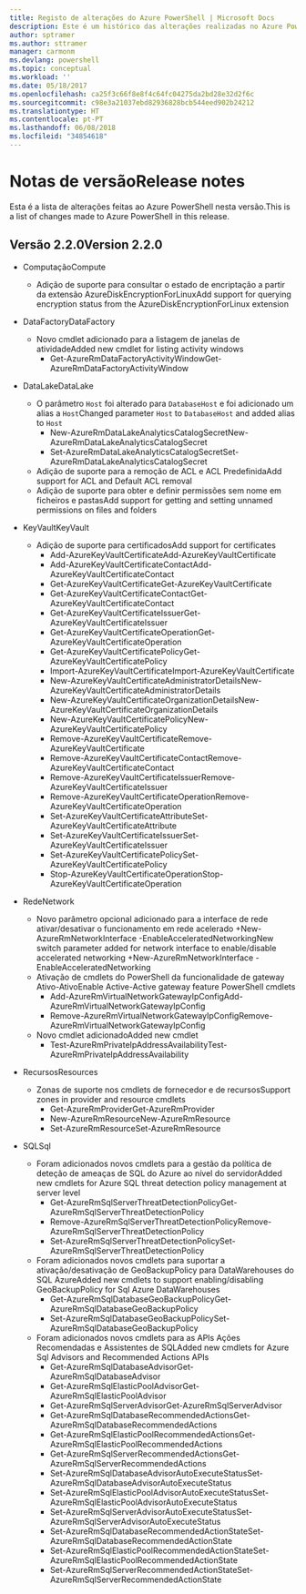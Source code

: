 ```yaml
---
title: Registo de alterações do Azure PowerShell | Microsoft Docs
description: Este é um histórico das alterações realizadas no Azure PowerShell na versão mais recente.
author: sptramer
ms.author: sttramer
manager: carmonm
ms.devlang: powershell
ms.topic: conceptual
ms.workload: ''
ms.date: 05/18/2017
ms.openlocfilehash: ca25f3c66f8e8f4c64fc04275da2bd28e32d2f6c
ms.sourcegitcommit: c98e3a21037ebd82936828bcb544eed902b24212
ms.translationtype: HT
ms.contentlocale: pt-PT
ms.lasthandoff: 06/08/2018
ms.locfileid: "34854618"
---
```

# <a name="release-notes"></a><span data-ttu-id="3c7a6-103">Notas de versão</span><span class="sxs-lookup"><span data-stu-id="3c7a6-103">Release notes</span></span>

<span data-ttu-id="3c7a6-104">Esta é a lista de alterações feitas ao Azure PowerShell nesta versão.</span><span class="sxs-lookup"><span data-stu-id="3c7a6-104">This is a list of changes made to Azure PowerShell in this release.</span></span>

## <a name="version-220"></a><span data-ttu-id="3c7a6-105">Versão 2.2.0</span><span class="sxs-lookup"><span data-stu-id="3c7a6-105">Version 2.2.0</span></span>
* <span data-ttu-id="3c7a6-106">Computação</span><span class="sxs-lookup"><span data-stu-id="3c7a6-106">Compute</span></span>
  - <span data-ttu-id="3c7a6-107">Adição de suporte para consultar o estado de encriptação a partir da extensão AzureDiskEncryptionForLinux</span><span class="sxs-lookup"><span data-stu-id="3c7a6-107">Add support for querying encryption status from the AzureDiskEncryptionForLinux extension</span></span>
* <span data-ttu-id="3c7a6-108">DataFactory</span><span class="sxs-lookup"><span data-stu-id="3c7a6-108">DataFactory</span></span>
  - <span data-ttu-id="3c7a6-109">Novo cmdlet adicionado para a listagem de janelas de atividade</span><span class="sxs-lookup"><span data-stu-id="3c7a6-109">Added new cmdlet for listing activity windows</span></span>
    + <span data-ttu-id="3c7a6-110">Get-AzureRmDataFactoryActivityWindow</span><span class="sxs-lookup"><span data-stu-id="3c7a6-110">Get-AzureRmDataFactoryActivityWindow</span></span>
* <span data-ttu-id="3c7a6-111">DataLake</span><span class="sxs-lookup"><span data-stu-id="3c7a6-111">DataLake</span></span>
  - <span data-ttu-id="3c7a6-112">O parâmetro `Host` foi alterado para `DatabaseHost` e foi adicionado um alias a `Host`</span><span class="sxs-lookup"><span data-stu-id="3c7a6-112">Changed parameter `Host` to `DatabaseHost` and added alias to `Host`</span></span>
    + <span data-ttu-id="3c7a6-113">New-AzureRmDataLakeAnalyticsCatalogSecret</span><span class="sxs-lookup"><span data-stu-id="3c7a6-113">New-AzureRmDataLakeAnalyticsCatalogSecret</span></span>
    + <span data-ttu-id="3c7a6-114">Set-AzureRmDataLakeAnalyticsCatalogSecret</span><span class="sxs-lookup"><span data-stu-id="3c7a6-114">Set-AzureRmDataLakeAnalyticsCatalogSecret</span></span>
  - <span data-ttu-id="3c7a6-115">Adição de suporte para a remoção de ACL e ACL Predefinida</span><span class="sxs-lookup"><span data-stu-id="3c7a6-115">Add support for ACL and Default ACL removal</span></span>
  - <span data-ttu-id="3c7a6-116">Adição de suporte para obter e definir permissões sem nome em ficheiros e pastas</span><span class="sxs-lookup"><span data-stu-id="3c7a6-116">Add support for getting and setting unnamed permissions on files and folders</span></span>
* <span data-ttu-id="3c7a6-117">KeyVault</span><span class="sxs-lookup"><span data-stu-id="3c7a6-117">KeyVault</span></span>
  - <span data-ttu-id="3c7a6-118">Adição de suporte para certificados</span><span class="sxs-lookup"><span data-stu-id="3c7a6-118">Add support for certificates</span></span>
    + <span data-ttu-id="3c7a6-119">Add-AzureKeyVaultCertificate</span><span class="sxs-lookup"><span data-stu-id="3c7a6-119">Add-AzureKeyVaultCertificate</span></span>
    + <span data-ttu-id="3c7a6-120">Add-AzureKeyVaultCertificateContact</span><span class="sxs-lookup"><span data-stu-id="3c7a6-120">Add-AzureKeyVaultCertificateContact</span></span>
    + <span data-ttu-id="3c7a6-121">Get-AzureKeyVaultCertificate</span><span class="sxs-lookup"><span data-stu-id="3c7a6-121">Get-AzureKeyVaultCertificate</span></span>
    + <span data-ttu-id="3c7a6-122">Get-AzureKeyVaultCertificateContact</span><span class="sxs-lookup"><span data-stu-id="3c7a6-122">Get-AzureKeyVaultCertificateContact</span></span>
    + <span data-ttu-id="3c7a6-123">Get-AzureKeyVaultCertificateIssuer</span><span class="sxs-lookup"><span data-stu-id="3c7a6-123">Get-AzureKeyVaultCertificateIssuer</span></span>
    + <span data-ttu-id="3c7a6-124">Get-AzureKeyVaultCertificateOperation</span><span class="sxs-lookup"><span data-stu-id="3c7a6-124">Get-AzureKeyVaultCertificateOperation</span></span>
    + <span data-ttu-id="3c7a6-125">Get-AzureKeyVaultCertificatePolicy</span><span class="sxs-lookup"><span data-stu-id="3c7a6-125">Get-AzureKeyVaultCertificatePolicy</span></span>
    + <span data-ttu-id="3c7a6-126">Import-AzureKeyVaultCertificate</span><span class="sxs-lookup"><span data-stu-id="3c7a6-126">Import-AzureKeyVaultCertificate</span></span>
    + <span data-ttu-id="3c7a6-127">New-AzureKeyVaultCertificateAdministratorDetails</span><span class="sxs-lookup"><span data-stu-id="3c7a6-127">New-AzureKeyVaultCertificateAdministratorDetails</span></span>
    + <span data-ttu-id="3c7a6-128">New-AzureKeyVaultCertificateOrganizationDetails</span><span class="sxs-lookup"><span data-stu-id="3c7a6-128">New-AzureKeyVaultCertificateOrganizationDetails</span></span>
    + <span data-ttu-id="3c7a6-129">New-AzureKeyVaultCertificatePolicy</span><span class="sxs-lookup"><span data-stu-id="3c7a6-129">New-AzureKeyVaultCertificatePolicy</span></span>
    + <span data-ttu-id="3c7a6-130">Remove-AzureKeyVaultCertificate</span><span class="sxs-lookup"><span data-stu-id="3c7a6-130">Remove-AzureKeyVaultCertificate</span></span>
    + <span data-ttu-id="3c7a6-131">Remove-AzureKeyVaultCertificateContact</span><span class="sxs-lookup"><span data-stu-id="3c7a6-131">Remove-AzureKeyVaultCertificateContact</span></span>
    + <span data-ttu-id="3c7a6-132">Remove-AzureKeyVaultCertificateIssuer</span><span class="sxs-lookup"><span data-stu-id="3c7a6-132">Remove-AzureKeyVaultCertificateIssuer</span></span>
    + <span data-ttu-id="3c7a6-133">Remove-AzureKeyVaultCertificateOperation</span><span class="sxs-lookup"><span data-stu-id="3c7a6-133">Remove-AzureKeyVaultCertificateOperation</span></span>
    + <span data-ttu-id="3c7a6-134">Set-AzureKeyVaultCertificateAttribute</span><span class="sxs-lookup"><span data-stu-id="3c7a6-134">Set-AzureKeyVaultCertificateAttribute</span></span>
    + <span data-ttu-id="3c7a6-135">Set-AzureKeyVaultCertificateIssuer</span><span class="sxs-lookup"><span data-stu-id="3c7a6-135">Set-AzureKeyVaultCertificateIssuer</span></span>
    + <span data-ttu-id="3c7a6-136">Set-AzureKeyVaultCertificatePolicy</span><span class="sxs-lookup"><span data-stu-id="3c7a6-136">Set-AzureKeyVaultCertificatePolicy</span></span>
    + <span data-ttu-id="3c7a6-137">Stop-AzureKeyVaultCertificateOperation</span><span class="sxs-lookup"><span data-stu-id="3c7a6-137">Stop-AzureKeyVaultCertificateOperation</span></span>
* <span data-ttu-id="3c7a6-138">Rede</span><span class="sxs-lookup"><span data-stu-id="3c7a6-138">Network</span></span>

  - <span data-ttu-id="3c7a6-139">Novo parâmetro opcional adicionado para a interface de rede ativar/desativar o funcionamento em rede acelerado +New-AzureRmNetworkInterface -EnableAcceleratedNetworking</span><span class="sxs-lookup"><span data-stu-id="3c7a6-139">New switch parameter added for network interface to enable/disable accelerated networking +New-AzureRmNetworkInterface -EnableAcceleratedNetworking</span></span>
  - <span data-ttu-id="3c7a6-140">Ativação de cmdlets do PowerShell da funcionalidade de gateway Ativo-Ativo</span><span class="sxs-lookup"><span data-stu-id="3c7a6-140">Enable Active-Active gateway feature PowerShell cmdlets</span></span>
    + <span data-ttu-id="3c7a6-141">Add-AzureRmVirtualNetworkGatewayIpConfig</span><span class="sxs-lookup"><span data-stu-id="3c7a6-141">Add-AzureRmVirtualNetworkGatewayIpConfig</span></span>
    + <span data-ttu-id="3c7a6-142">Remove-AzureRmVirtualNetworkGatewayIpConfig</span><span class="sxs-lookup"><span data-stu-id="3c7a6-142">Remove-AzureRmVirtualNetworkGatewayIpConfig</span></span>
  - <span data-ttu-id="3c7a6-143">Novo cmdlet adicionado</span><span class="sxs-lookup"><span data-stu-id="3c7a6-143">Added new cmdlet</span></span>
    + <span data-ttu-id="3c7a6-144">Test-AzureRmPrivateIpAddressAvailability</span><span class="sxs-lookup"><span data-stu-id="3c7a6-144">Test-AzureRmPrivateIpAddressAvailability</span></span>
* <span data-ttu-id="3c7a6-145">Recursos</span><span class="sxs-lookup"><span data-stu-id="3c7a6-145">Resources</span></span>
  - <span data-ttu-id="3c7a6-146">Zonas de suporte nos cmdlets de fornecedor e de recursos</span><span class="sxs-lookup"><span data-stu-id="3c7a6-146">Support zones in provider and resource cmdlets</span></span>
    + <span data-ttu-id="3c7a6-147">Get-AzureRmProvider</span><span class="sxs-lookup"><span data-stu-id="3c7a6-147">Get-AzureRmProvider</span></span>
    + <span data-ttu-id="3c7a6-148">New-AzureRmResource</span><span class="sxs-lookup"><span data-stu-id="3c7a6-148">New-AzureRmResource</span></span>
    + <span data-ttu-id="3c7a6-149">Set-AzureRmResource</span><span class="sxs-lookup"><span data-stu-id="3c7a6-149">Set-AzureRmResource</span></span>
* <span data-ttu-id="3c7a6-150">SQL</span><span class="sxs-lookup"><span data-stu-id="3c7a6-150">Sql</span></span>
  - <span data-ttu-id="3c7a6-151">Foram adicionados novos cmdlets para a gestão da política de deteção de ameaças de SQL do Azure ao nível do servidor</span><span class="sxs-lookup"><span data-stu-id="3c7a6-151">Added new cmdlets for Azure SQL threat detection policy management at server level</span></span>
    + <span data-ttu-id="3c7a6-152">Get-AzureRmSqlServerThreatDetectionPolicy</span><span class="sxs-lookup"><span data-stu-id="3c7a6-152">Get-AzureRmSqlServerThreatDetectionPolicy</span></span>
    + <span data-ttu-id="3c7a6-153">Remove-AzureRmSqlServerThreatDetectionPolicy</span><span class="sxs-lookup"><span data-stu-id="3c7a6-153">Remove-AzureRmSqlServerThreatDetectionPolicy</span></span>
    + <span data-ttu-id="3c7a6-154">Set-AzureRmSqlServerThreatDetectionPolicy</span><span class="sxs-lookup"><span data-stu-id="3c7a6-154">Set-AzureRmSqlServerThreatDetectionPolicy</span></span>
  - <span data-ttu-id="3c7a6-155">Foram adicionados novos cmdlets para suportar a ativação/desativação de GeoBackupPolicy para DataWarehouses do SQL Azure</span><span class="sxs-lookup"><span data-stu-id="3c7a6-155">Added new cmdlets to support enabling/disabling GeoBackupPolicy for Sql Azure DataWarehouses</span></span>
    + <span data-ttu-id="3c7a6-156">Get-AzureRmSqlDatabaseGeoBackupPolicy</span><span class="sxs-lookup"><span data-stu-id="3c7a6-156">Get-AzureRmSqlDatabaseGeoBackupPolicy</span></span>
    + <span data-ttu-id="3c7a6-157">Set-AzureRmSqlDatabaseGeoBackupPolicy</span><span class="sxs-lookup"><span data-stu-id="3c7a6-157">Set-AzureRmSqlDatabaseGeoBackupPolicy</span></span>
  - <span data-ttu-id="3c7a6-158">Foram adicionados novos cmdlets para as APIs Ações Recomendadas e Assistentes de SQL</span><span class="sxs-lookup"><span data-stu-id="3c7a6-158">Added new cmdlets for Azure Sql Advisors and Recommended Actions APIs</span></span>
    + <span data-ttu-id="3c7a6-159">Get-AzureRmSqlDatabaseAdvisor</span><span class="sxs-lookup"><span data-stu-id="3c7a6-159">Get-AzureRmSqlDatabaseAdvisor</span></span>
    + <span data-ttu-id="3c7a6-160">Get-AzureRmSqlElasticPoolAdvisor</span><span class="sxs-lookup"><span data-stu-id="3c7a6-160">Get-AzureRmSqlElasticPoolAdvisor</span></span>
    + <span data-ttu-id="3c7a6-161">Get-AzureRmSqlServerAdvisor</span><span class="sxs-lookup"><span data-stu-id="3c7a6-161">Get-AzureRmSqlServerAdvisor</span></span>
    + <span data-ttu-id="3c7a6-162">Get-AzureRmSqlDatabaseRecommendedActions</span><span class="sxs-lookup"><span data-stu-id="3c7a6-162">Get-AzureRmSqlDatabaseRecommendedActions</span></span>
    + <span data-ttu-id="3c7a6-163">Get-AzureRmSqlElasticPoolRecommendedActions</span><span class="sxs-lookup"><span data-stu-id="3c7a6-163">Get-AzureRmSqlElasticPoolRecommendedActions</span></span>
    + <span data-ttu-id="3c7a6-164">Get-AzureRmSqlServerRecommendedActions</span><span class="sxs-lookup"><span data-stu-id="3c7a6-164">Get-AzureRmSqlServerRecommendedActions</span></span>
    + <span data-ttu-id="3c7a6-165">Set-AzureRmSqlDatabaseAdvisorAutoExecuteStatus</span><span class="sxs-lookup"><span data-stu-id="3c7a6-165">Set-AzureRmSqlDatabaseAdvisorAutoExecuteStatus</span></span>
    + <span data-ttu-id="3c7a6-166">Set-AzureRmSqlElasticPoolAdvisorAutoExecuteStatus</span><span class="sxs-lookup"><span data-stu-id="3c7a6-166">Set-AzureRmSqlElasticPoolAdvisorAutoExecuteStatus</span></span>
    + <span data-ttu-id="3c7a6-167">Set-AzureRmSqlServerAdvisorAutoExecuteStatus</span><span class="sxs-lookup"><span data-stu-id="3c7a6-167">Set-AzureRmSqlServerAdvisorAutoExecuteStatus</span></span>
    + <span data-ttu-id="3c7a6-168">Set-AzureRmSqlDatabaseRecommendedActionState</span><span class="sxs-lookup"><span data-stu-id="3c7a6-168">Set-AzureRmSqlDatabaseRecommendedActionState</span></span>
    + <span data-ttu-id="3c7a6-169">Set-AzureRmSqlElasticPoolRecommendedActionState</span><span class="sxs-lookup"><span data-stu-id="3c7a6-169">Set-AzureRmSqlElasticPoolRecommendedActionState</span></span>
    + <span data-ttu-id="3c7a6-170">Set-AzureRmSqlServerRecommendedActionState</span><span class="sxs-lookup"><span data-stu-id="3c7a6-170">Set-AzureRmSqlServerRecommendedActionState</span></span>
